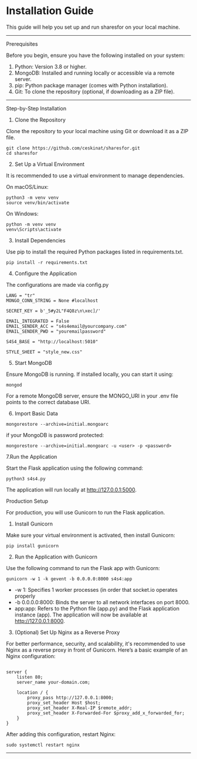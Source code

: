 # Installation Guide

This guide will help you set up and run sharesfor on your local machine.

---
Prerequisites

Before you begin, ensure you have the following installed on your system:
1. Python: Version 3.8 or higher.
2. MongoDB: Installed and running locally or accessible via a remote server.
3. pip: Python package manager (comes with Python installation).
4. Git: To clone the repository (optional, if downloading as a ZIP file).
---

Step-by-Step Installation


1. Clone the Repository

Clone the repository to your local machine using Git or download it as a ZIP file.
```
git clone https://github.com/ceskinat/sharesfor.git
cd sharesfor

```

2. Set Up a Virtual Environment

It is recommended to use a virtual environment to manage dependencies.

On macOS/Linux:

```
python3 -m venv venv
source venv/bin/activate

```

On Windows:

```
python -m venv venv
venv\Scripts\activate

```

3. Install Dependencies

Use pip to install the required Python packages listed in requirements.txt.
```
pip install -r requirements.txt

```

4. Configure the Application

The configurations are made via config.py
```
LANG = "tr"
MONGO_CONN_STRING = None #localhost

SECRET_KEY = b'_5#y2L"F4Q8z\n\xec]/'

EMAIL_INTEGRATED = False
EMAIL_SENDER_ACC = "s4s4email@yourcompany.com"
EMAIL_SENDER_PWD = "youremailpassword"

S4S4_BASE = "http://localhost:5010"

STYLE_SHEET = "style_new.css"
```

5. Start MongoDB

Ensure MongoDB is running. If installed locally, you can start it using:
```
mongod

```
For a remote MongoDB server, ensure the MONGO_URI in your .env file points to the correct database URI.

6. Import Basic Data 

```
mongorestore --archive=initial.mongoarc
```
if your MongoDB is password protected:
```
mongorestore --archive=initial.mongoarc -u <user> -p <password>
```


7.Run the Application

Start the Flask application using the following command:
```
python3 s4s4.py
```
The application will run locally at http://127.0.0.1:5000.

Production Setup

For production, you will use Gunicorn to run the Flask application.

1. Install Gunicorn

Make sure your virtual environment is activated, then install Gunicorn:
```
pip install gunicorn

```

2. Run the Application with Gunicorn

Use the following command to run the Flask app with Gunicorn:

```
gunicorn -w 1 -k gevent -b 0.0.0.0:8000 s4s4:app

```
- -w 1: Specifies 1 worker processes (in order that socket.io operates properly
- -b 0.0.0.0:8000: Binds the server to all network interfaces on port 8000.
- app:app: Refers to the Python file (app.py) and the Flask application instance (app).
The application will now be available at http://127.0.0.1:8000.

3. (Optional) Set Up Nginx as a Reverse Proxy

For better performance, security, and scalability, it's recommended to use Nginx as a reverse proxy in front of Gunicorn. Here’s a basic example of an Nginx configuration:
```

server {
    listen 80;
    server_name your-domain.com;

    location / {
        proxy_pass http://127.0.0.1:8000;
        proxy_set_header Host $host;
        proxy_set_header X-Real-IP $remote_addr;
        proxy_set_header X-Forwarded-For $proxy_add_x_forwarded_for;
    }
}

```
After adding this configuration, restart Nginx:

```
sudo systemctl restart nginx

```

---

